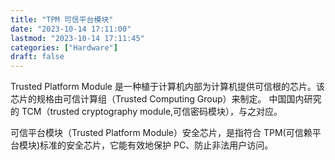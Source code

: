 ```yaml
---
title: "TPM 可信平台模块"
date: "2023-10-14 17:11:00"
lastmod: "2023-10-14 17:11:45"
categories: ["Hardware"]
draft: false
---
```


Trusted Platform Module 是一种植于计算机内部为计算机提供可信根的芯片。该芯片的规格由可信计算组（Trusted Computing Group）来制定。 中国国内研究的 TCM（trusted cryptography module,可信密码模块），与之对应。

可信平台模块（Trusted Platform Module）安全芯片，是指符合 TPM(可信赖平台模块)标准的安全芯片，它能有效地保护 PC、防止非法用户访问。